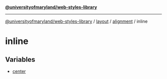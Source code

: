 [**@universityofmaryland/web-styles-library**](../../../../../README.md)

***

[@universityofmaryland/web-styles-library](../../../../../README.md) / [layout](../../../../README.md) / [alignment](../../README.md) / inline

# inline

## Variables

- [center](variables/center.md)
